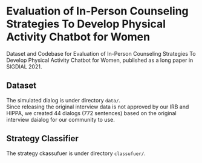 # Evaluation of In-Person Counseling Strategies To Develop Physical Activity Chatbot for Women
Dataset and Codebase for Evaluation of In-Person Counseling Strategies To Develop Physical Activity Chatbot for Women, published as a long paper in SIGDIAL 2021.

## Dataset
The simulated dialog is under directory `data/`.  
Since releasing the original interview data is not approved by our IRB and HIPPA, we created 44 dialogs (772 sentences) based on the original interview daialog for our community to use.

## Strategy Classifier
The strategy ckassufuer is under directory `classufuer/`.


